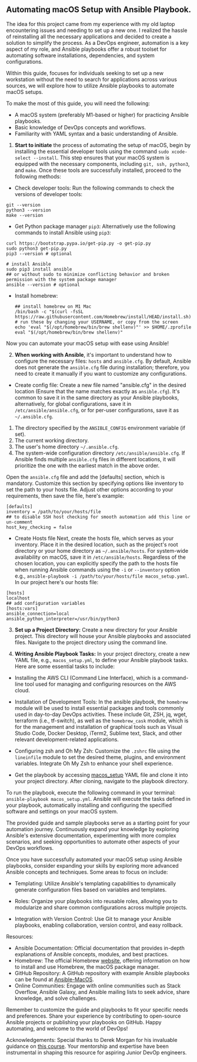 ## Automating macOS Setup with Ansible Playbook.

The idea for this project came from my experience with my old laptop encountering issues and needing to set up a new one. I realized the hassle of reinstalling all the necessary applications and decided to create a solution to simplify the process. As a DevOps engineer, automation is a key aspect of my role, and Ansible playbooks offer a robust toolset for automating software installations, dependencies, and system configurations.

Within this guide, focuses for individuals seeking to set up a new workstation without the need to search for applications across various sources, we will explore how to utilize Ansible playbooks to automate macOS setups.

To make the most of this guide, you will need the following:

- A macOS system (preferably M1-based or higher) for practicing Ansible playbooks.
- Basic knowledge of DevOps concepts and workflows.
- Familiarity with YAML syntax and a basic understanding of Ansible.


1. **Start to initiate** the process of automating the setup of macOS, begin by installing the essential developer tools using the command `sudo xcode-select --install`. This step ensures that your macOS system is equipped with the necessary components, including `git, ssh, python3`, and `make`. Once these tools are successfully installed, proceed to the following methods:
  
  - Check developer tools:
   Run the following commands to check the versions of developer tools:
   ```
   git --version
   python3 --version
   make --version
   ```
  - Get Python package manager `pip3`:
   Alternatively use the following commands to install Ansible using `pip3`:
   ```
   curl https://bootstrap.pypa.io/get-pip.py -o get-pip.py
   sudo python3 get-pip.py
   pip3 --version # optional
   
   # install Ansible
   sudo pip3 install ansible
   ## or without sudo to minimize conflicting behavior and broken permission with the system package manager
   ansible --version # optional
   ```
- Install homebrew:
   ```
   ## install homebrew on M1 Mac
   /bin/bash -c "$(curl -fsSL https://raw.githubusercontent.com/Homebrew/install/HEAD/install.sh)"
   # run these by changing your USERNAME, or copy from the screen
   echo 'eval "$(/opt/homebrew/bin/brew shellenv)"' >> $HOME/.zprofile
   eval "$(/opt/homebrew/bin/brew shellenv)"
   ```
Now you can automate your macOS setup with ease using Ansible!

2. **When working with Ansible**, it's important to understand how to configure the necessary files: `hosts` and `ansible.cfg`. By default, Ansible does not generate the `ansible.cfg` file during installation; therefore, you need to create it manually if you want to customize any configurations.

- Create config file:
Create a new file named "ansible.cfg" in the desired location (Ensure that the name matches exactly as `ansible.cfg`). It's common to save it in the same directory as your Ansible playbooks, alternatively, for global configurations, save it in `/etc/ansible/ansible.cfg`, or for per-user configurations, save it as `~/.ansible.cfg`.
1. The directory specified by the `ANSIBLE_CONFIG` environment variable (if set).
2. The current working directory.
3. The user's home directory `~/.ansible.cfg`.
4. The system-wide configuration directory `/etc/ansible/ansible.cfg`.
If Ansible finds multiple `ansible.cfg` files in different locations, it will prioritize the one with the earliest match in the above order.

Open the `ansible.cfg` file and add the [defaults] section, which is mandatory. Customize this section by specifying options like inventory to set the path to your hosts file. Adjust other options according to your requirements, then save the file, here's example:
```
[defaults]
inventory = /path/to/your/hosts/file
## to disable SSH host checking for smooth automation add this line or un-comment
host_key_checking = false
```
- Create Hosts file
Next, create the hosts file, which serves as your inventory. Place it in the desired location, such as the project's root directory or your home directory as `~/.ansible/hosts`. For system-wide availability on macOS, save it in `/etc/ansible/hosts`.
Regardless of the chosen location, you can explicitly specify the path to the hosts file when running Ansible commands using the `-i` or `--inventory` option e.g., `ansible-playbook -i /path/to/your/hosts/file macos_setup.yaml`. In our project here's our hosts file:
```
[hosts]
localhost
## add configuration variables
[hosts:vars]
ansible_connection=local
ansible_python_interpreter=/usr/bin/python3
```

3. **Set up a Project Directory:** Create a new directory for your Ansible project. This directory will house your Ansible playbooks and associated files. Navigate to the project directory using the command line.

5. **Writing Ansible Playbook Tasks:**
In your project directory, create a new YAML file, e.g., `macos_setup.yml`, to define your Ansible playbook tasks. Here are some essential tasks to include:

- Installing the AWS CLI (Command Line Interface), which is a command-line tool used for managing and configuring resources on the AWS cloud.

- Installation of Development Tools: In the ansible playbook, the `homebrew` module will be used to install essential packages and tools commonly used in day-to-day DevOps activities. These include Git, ZSH, jq, wget, terraform (i.e., tf-switch), as well as the `homebrew_cask` module, which is for the management and installation of graphical tools such as Visual Studio Code, Docker Desktop, iTerm2, Sublime text, Slack, and other relevant development-related applications.

- Configuring zsh and Oh My Zsh: Customize the `.zshrc` file using the `lineinfile` module to set the desired theme, plugins, and environment variables. Integrate Oh My Zsh to enhance your shell experience.

- Get the playbook by accessing [macos_setup](https://github.com/MoRoble/AWS-Projects/blob/main/Ansible/macos_setup.yaml) YAML file and clone it into your project directory. After cloning, navigate to the playbook directory.

To run the playbook, execute the following command in your terminal: `ansible-playbook macos_setup.yml`. Ansible will execute the tasks defined in your playbook, automatically installing and configuring the specified software and settings on your macOS system.

The provided guide and sample playbooks serve as a starting point for your automation journey. Continuously expand your knowledge by exploring Ansible's extensive documentation, experimenting with more complex scenarios, and seeking opportunities to automate other aspects of your DevOps workflows.

Once you have successfully automated your macOS setup using Ansible playbooks, consider expanding your skills by exploring more advanced Ansible concepts and techniques. Some areas to focus on include:

- Templating: Utilize Ansible's templating capabilities to dynamically generate configuration files based on variables and templates.

- Roles: Organize your playbooks into reusable roles, allowing you to modularize and share common configurations across multiple projects.

- Integration with Version Control: Use Git to manage your Ansible playbooks, enabling collaboration, version control, and easy rollback.

Resources:
- Ansible Documentation: Official documentation that provides in-depth explanations of Ansible concepts, modules, and best practices.
- Homebrew: The official Homebrew [website](https://brew.sh/), offering information on how to install and use Homebrew, the macOS package manager.
- GitHub Repository: A GitHub repository with example Ansible playbooks can be found at [Ansible-MacOS](https://github.com/MoRoble/AWS-Projects/tree/main/Ansible).
- Online Communities: Engage with online communities such as Stack Overflow, Ansible Galaxy, and Ansible mailing lists to seek advice, share knowledge, and solve challenges.

Remember to customize the guide and playbooks to fit your specific needs and preferences. Share your experience by contributing to open-source Ansible projects or publishing your playbooks on GitHub. Happy automating, and welcome to the world of DevOps!

Acknowledgements:
Special thanks to Derek Morgan for his invaluable guidance on [this course](https://www.udemy.com/course/devops-in-the-cloud/). Your mentorship and expertise have been instrumental in shaping this resource for aspiring Junior DevOp engineers.
